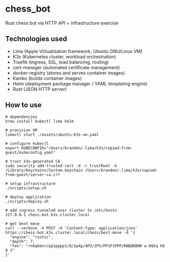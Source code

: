 # chess_bot

Rust chess bot via HTTP API + infrastructure exercise

## Technologies used

- Lima (Apple Virtualization framework, Ubuntu GNU/Linux VM)
- K3s (Kubernetes cluster, workload orchestration)
- Traefik (ingress, SSL, load balancing, routing)
- cert-manager (automated certificate management)
- docker-registry (stores and serves container images)
- Kaniko (builds container images)
- Helm (deployment package manager / YAML templating engine)
- Rust (JSON HTTP server)

## How to use

```shell
# dependencies
brew install kubectl lima helm

# provision VM
limactl start ./assets/ubuntu-k3s-vm.yaml

# configure kubectl
export KUBECONFIG="/Users/brandon/.lima/k3s/copied-from-guest/kubeconfig.yaml"

# trust k3s-generated CA
sudo security add-trusted-cert -d -r trustRoot -k /Library/Keychains/System.keychain /Users/brandon/.lima/k3s/copied-from-guest/server-ca.crt

# setup infrastructure
./scripts/setup.sh

# deploy application
./scripts/deploy.sh

# add ingress tunneled over cluster to /etc/hosts
127.0.0.1 chess-bot.k3s.cluster.local

# get best move
curl --verbose -X POST -H 'Content-Type: application/json' https://chess-bot.k3s.cluster.local/chess/best-move -d '{
  "engine": "rustic",
  "depth": 7,
  "fen": "rnbqkbnr/pp1pppp1/8/2p4p/4P3/2P5/PP1P1PPP/RNBQKBNR w KQkq h6 0 3"
}'
```
